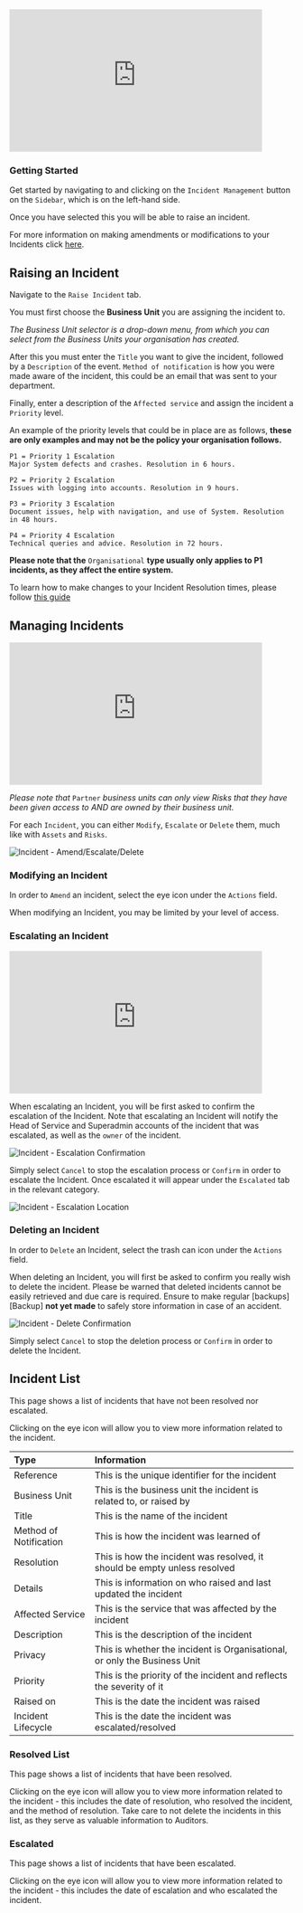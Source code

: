 <iframe src="https://www.youtube-nocookie.com/embed/k8IXz5Wfegk?vq=hd1080&rel=0&cc_load_policy=1&color=white" width="448" height="252" frameborder="0" allow="fullscreen" allowfullscreen></iframe>

### Getting Started

Get started by navigating to and clicking on the `Incident Management` button on the `Sidebar`, which is on the left-hand side.

Once you have selected this you will be able to raise an incident.

For more information on making amendments or modifications to your Incidents click [here][Incidents].

## Raising an Incident

Navigate to the `Raise Incident` tab.

You must first choose the **Business Unit** you are assigning the incident to. 

*The Business Unit selector is a drop-down menu, from which you can select from the Business Units your organisation has created.*

After this you must enter the `Title` you want to give the incident, followed by a `Description` of the event. `Method of notification` is how you were made aware of the incident, this could be an email that was sent to your department.

Finally, enter a description of the `Affected service` and assign the incident a `Priority` level.

An example of the priority levels that could be in place are as follows, **these are only examples and may not be the policy your organisation follows.**

```
P1 = Priority 1 Escalation
Major System defects and crashes. Resolution in 6 hours.

P2 = Priority 2 Escalation
Issues with logging into accounts. Resolution in 9 hours.

P3 = Priority 3 Escalation
Document issues, help with navigation, and use of System. Resolution in 48 hours.

P4 = Priority 4 Escalation
Technical queries and advice. Resolution in 72 hours.
```

**Please note that the** `Organisational` **type usually only applies to P1 incidents, as they affect the entire system.**

To learn how to make changes to your Incident Resolution times, please follow [this guide][Our IMS - Resolution Times]

## Managing Incidents

<iframe src="https://www.youtube-nocookie.com/embed/ilSDQSAn2Po?vq=hd1080&rel=0&cc_load_policy=1&color=white" width="448" height="252" frameborder="0" allow="fullscreen" allowfullscreen></iframe>

*Please note that* `Partner` *business units can only view Risks that they have been given access to AND are owned by their business unit.*

For each `Incident`, you can either `Modify`, `Escalate` or `Delete` them, much like with `Assets` and `Risks`.

<img src="/img/DocImg/General Information/Actions/Incident_Actions/Incident_Actions_Amend_Escalate_Delete.png" alt="Incident - Amend/Escalate/Delete" class="center"/>


### Modifying an Incident

In order to `Amend` an incident, select the eye icon under the `Actions` field.

When modifying an Incident, you may be limited by your level of access.

### Escalating an Incident

<iframe src="https://www.youtube-nocookie.com/embed/C6y-bvXl1HA?vq=hd1080&rel=0&cc_load_policy=1&color=white" width="448" height="252" frameborder="0" allow="fullscreen" allowfullscreen></iframe>

When escalating an Incident, you will be first asked to confirm the escalation of the Incident. Note that escalating an Incident will notify the Head of Service and Superadmin accounts of the incident that was escalated, as well as the `owner` of the incident.

<img src="/img/DocImg/General Information/Actions/Incident_Actions/Incident_Escalation_Confirmation.png" alt="Incident - Escalation Confirmation" class="center"/>


Simply select `Cancel` to stop the escalation process or `Confirm` in order to escalate the Incident. Once escalated it will appear under the `Escalated` tab in the relevant category.

<img src="/img/DocImg/General Information/Actions/Incident_Actions/Incident_Escalation_Location.png" alt="Incident - Escalation Location" class="center"/>


### Deleting an Incident

In order to `Delete` an Incident, select the trash can icon under the `Actions` field.

When deleting an Incident, you will first be asked to confirm you really wish to delete the incident. Please be warned that deleted incidents cannot be easily retrieved and due care is required. Ensure to make regular [backups][Backup] **not yet made** to safely store information in case of an accident.

<img src="/img/DocImg/General Information/Actions/Incident_Actions/Incident_Delete_Confirmation.png" alt="Incident - Delete Confirmation" class="center"/>

 
Simply select `Cancel` to stop the deletion process or `Confirm` in order to delete the Incident.

## Incident List

This page shows a list of incidents that have not been resolved nor escalated.

Clicking on the eye icon will allow you to view more information related to the incident.

| Type 					 | Information 																|
| :--------------------- | :----------------------------------------------------------------------- |
| Reference 			 | This is the unique identifier for the incident 							|
| Business Unit 		 | This is the business unit the incident is related to, or raised by 		|
| Title 				 | This is the name of the incident 										|
| Method of Notification | This is how the incident was learned of 									|
| Resolution 			 | This is how the incident was resolved, it should be empty unless resolved|
| Details 				 | This is information on who raised and last updated the incident 			|
| Affected Service 		 | This is the service that was affected by the incident 					|
| Description 			 | This is the description of the incident 									|
| Privacy 				 | This is whether the incident is Organisational, or only the Business Unit|
| Priority 				 | This is the priority of the incident and reflects the severity of it 	|
| Raised on 			 | This is the date the incident was raised 								|
| Incident Lifecycle 	 | This is the date the incident was escalated/resolved 					|

### Resolved List

This page shows a list of incidents that have been resolved.

Clicking on the eye icon will allow you to view more information related to the incident - this includes the date of resolution, who resolved the incident, and the method of resolution. Take care to not delete the incidents in this list, as they serve as valuable information to Auditors.

### Escalated

This page shows a list of incidents that have been escalated.

Clicking on the eye icon will allow you to view more information related to the incident - this includes the date of escalation and who escalated the incident.

[Incidents]: #managing-incidents
[Our IMS - Resolution Times]: ../Our%20IMS/our_ims#incident-resolution "Incident Resolution Times"
